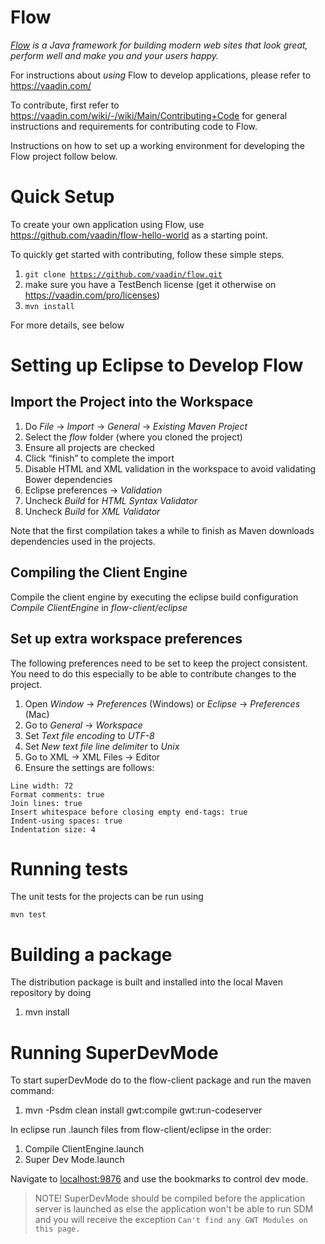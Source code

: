 Flow
======
*[Flow](https://vaadin.com) is a Java framework for building modern web sites that look great, perform well and make you and your users happy.*

For instructions about _using_ Flow to develop applications, please refer to
https://vaadin.com/

To contribute, first refer to https://vaadin.com/wiki/-/wiki/Main/Contributing+Code
for general instructions and requirements for contributing code to Flow.

Instructions on how to set up a working environment for developing the Flow project follow below.

Quick Setup
======
To create your own application using Flow, use https://github.com/vaadin/flow-hello-world as a starting point.

To quickly get started with contributing, follow these simple steps.
1. <code>git clone https://github.com/vaadin/flow.git</code>
1. make sure you have a TestBench license (get it otherwise on https://vaadin.com/pro/licenses)
1. <code>mvn install</code>

For more details, see below

Setting up Eclipse to Develop Flow
=========

Import the Project into the Workspace
------------
1. Do *File* -> *Import* -> *General* -> *Existing Maven Project*
1. Select the *flow* folder (where you cloned the project)
1. Ensure all projects are checked
1. Click “finish” to complete the import
1. Disable HTML and XML validation in the workspace to avoid validating Bower dependencies
 1. Eclipse preferences -> *Validation*
 1. Uncheck *Build* for *HTML Syntax Validator*
 1. Uncheck *Build* for *XML Validator*


Note that the first compilation takes a while to finish as Maven downloads dependencies used in the projects.

Compiling the Client Engine
--------
Compile the client engine by executing the eclipse build configuration *Compile ClientEngine* in *flow-client/eclipse*

Set up extra workspace preferences
--------
The following preferences need to be set to keep the project consistent. You need to do this especially to be able to contribute changes to the project.

1. Open *Window* -> *Preferences* (Windows) or *Eclipse* -> *Preferences* (Mac)
1. Go to *General* ->  *Workspace*
 1. Set *Text file encoding* to *UTF-8*
 1. Set *New text file line delimiter* to *Unix*
1. Go to XML -> XML Files -> Editor
 1. Ensure the settings are follows:
<pre><code>Line width: 72
Format comments: true
Join lines: true
Insert whitespace before closing empty end-tags: true
Indent-using spaces: true
Indentation size: 4
</code></pre>

Running tests
=====
The unit tests for the projects can be run using
<pre><code>mvn test</code></pre>

Building a package
=====
The distribution package is built and installed into the local Maven repository by doing

1. mvn install

Running SuperDevMode
=====

To start superDevMode do to the flow-client package and run the maven command:

1. mvn -Psdm clean install gwt:compile gwt:run-codeserver

In eclipse run .launch files from flow-client/eclipse in the order:

1. Compile ClientEngine.launch
2. Super Dev Mode.launch

Navigate to [localhost:9876](localhost:9876) and use the bookmarks to control
dev mode.

> NOTE! SuperDevMode should be compiled before the application server is launched
> as else the application won't be able to run SDM and you will receive the 
> exception `Can't find any GWT Modules on this page.`
